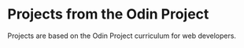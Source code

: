 Projects from the Odin Project
==

Projects are based on the Odin Project curriculum for web developers.

